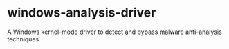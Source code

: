 # windows-analysis-driver
A Windows kernel-mode driver to detect and bypass malware anti-analysis techniques

